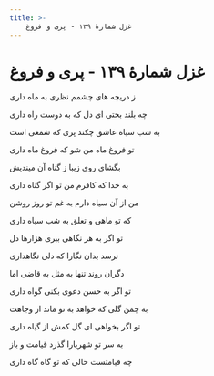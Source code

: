 ```yaml
---
title: >-
    غزل شمارهٔ ۱۳۹ - پری و فروغ
---
```

# غزل شمارهٔ ۱۳۹ - پری و فروغ

<div class="b" id="bn1"><div class="m1"><p>ز دریچه های چشمم نظری به ماه داری</p></div>
<div class="m2"><p>چه بلند بختی ای دل که به دوست راه داری</p></div></div>
<div class="b" id="bn2"><div class="m1"><p>به شب سیاه عاشق چکند پری که شمعی است</p></div>
<div class="m2"><p>تو فروغ ماه من شو که فروغ ماه داری</p></div></div>
<div class="b" id="bn3"><div class="m1"><p>بگشای روی زیبا ز گناه آن میندیش</p></div>
<div class="m2"><p>به خدا که کافرم من تو اگر گناه داری</p></div></div>
<div class="b" id="bn4"><div class="m1"><p>من از آن سیاه دارم به غم تو روز روشن</p></div>
<div class="m2"><p>که تو ماهی و تعلق به شب سیاه داری</p></div></div>
<div class="b" id="bn5"><div class="m1"><p>تو اگر به هر نگاهی ببری هزارها دل</p></div>
<div class="m2"><p>نرسد بدان نگارا که دلی نگاهداری</p></div></div>
<div class="b" id="bn6"><div class="m1"><p>دگران روند تنها به مثل به قاضی اما</p></div>
<div class="m2"><p> تو اگر به حسن دعوی بکنی گواه داری </p></div></div>
<div class="b" id="bn7"><div class="m1"><p>به چمن گلی که خواهد به تو ماند از وجاهت</p></div>
<div class="m2"><p>تو اگر بخواهی ای گل کمش از گیاه داری</p></div></div>
<div class="b" id="bn8"><div class="m1"><p>به سر تو شهریارا گذرد قیامت و باز</p></div>
<div class="m2"><p>چه قیامتست حالی که تو گاه گاه داری</p></div></div>
